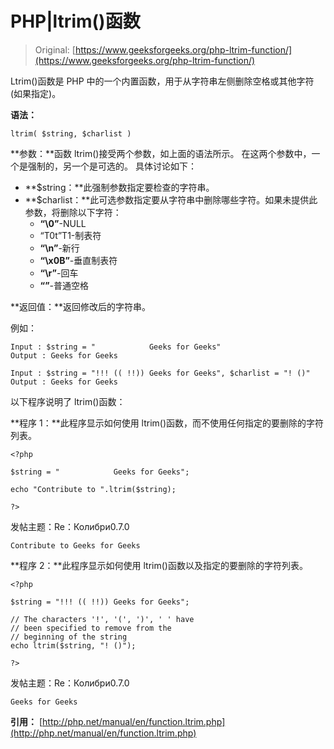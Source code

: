 # PHP|ltrim()函数

> Original: [https://www.geeksforgeeks.org/php-ltrim-function/](https://www.geeksforgeeks.org/php-ltrim-function/)

Ltrim()函数是 PHP 中的一个内置函数，用于从字符串左侧删除空格或其他字符(如果指定)。

**语法：**

```
ltrim( $string, $charlist )
```

**参数：**函数 ltrim()接受两个参数，如上面的语法所示。 在这两个参数中，一个是强制的，另一个是可选的。 具体讨论如下：

*   **$string：**此强制参数指定要检查的字符串。
*   **$charlist：**此可选参数指定要从字符串中删除哪些字符。如果未提供此参数，将删除以下字符：
    *   **“\0”**-NULL
    *   “T0t”T1-制表符
    *   **“\n”**-新行
    *   **“\x0B”**-垂直制表符
    *   **“\r”**-回车
    *   **“”**-普通空格

**返回值：**返回修改后的字符串。

例如：

```
Input : $string = "            Geeks for Geeks"
Output : Geeks for Geeks

Input : $string = "!!! (( !!)) Geeks for Geeks", $charlist = "! ()"
Output : Geeks for Geeks

```

以下程序说明了 ltrim()函数：

**程序 1：**此程序显示如何使用 ltrim()函数，而不使用任何指定的要删除的字符列表。

```
<?php

$string = "            Geeks for Geeks";

echo "Contribute to ".ltrim($string);

?>
```

发帖主题：Re：Колибри0.7.0

```
Contribute to Geeks for Geeks
```

**程序 2：**此程序显示如何使用 ltrim()函数以及指定的要删除的字符列表。

```
<?php

$string = "!!! (( !!)) Geeks for Geeks";

// The characters '!', '(', ')', ' ' have 
// been specified to remove from the
// beginning of the string
echo ltrim($string, "! ()");

?>
```

发帖主题：Re：Колибри0.7.0

```
Geeks for Geeks
```

**引用：**
[http://php.net/manual/en/function.ltrim.php](http://php.net/manual/en/function.ltrim.php)
